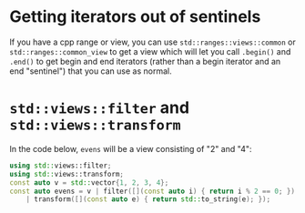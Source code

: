 # Getting iterators out of sentinels

If you have a cpp range or view, you can use `std::ranges::views::common` or
`std::ranges::common_view` to get a view which will let you call `.begin()` and `.end()` to get
begin and end iterators (rather than a begin iterator and an end "sentinel") that you can use as
normal.

# `std::views::filter` and `std::views::transform`

In the code below, `evens` will be a view consisting of "2" and "4":

```cpp
using std::views::filter;
using std::views::transform;
const auto v = std::vector{1, 2, 3, 4};
const auto evens = v | filter([](const auto i) { return i % 2 == 0; })
    | transform([](const auto e) { return std::to_string(e); });
```
